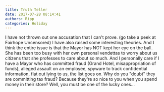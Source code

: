 ```yaml
---
title: Truth Teller
date: 2017-07-28 08:14:41
authors: Ripp
categories: Holiday
---
```


 I have not thrown out one accusation that I can't prove. (go take a peek at Fairhope Uncensored) I have also raised some interesting theories.  And I think the entire issue is that the Mayor has NOT kept her eye on the ball.  She has been too busy with her own personal vendettas to worry about us citizens that she professes to care about so much.  And I personally care if I have a Mayor who has committed fraud (Grand Hotel, misappropriation of funds), alleged assault on an employee, spyware to track confidential information, flat out lying to us, the list goes on. 
Why do you "doubt" they are committing tax fraud?  Because they're so nice to you when you spend money in their store?  Well, you must be one of the lucky ones...